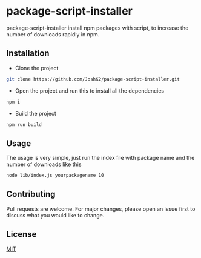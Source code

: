# package-script-installer

package-script-installer install npm packages with script, to increase the number of downloads rapidly in npm.

## Installation

- Clone the project

```bash
git clone https://github.com/JoshK2/package-script-installer.git
```
- Open the project and run this to install all the dependencies

```bash
npm i
```

- Build the project
```bash
npm run build
```

## Usage

The usage is very simple, just run the index file with package name and the number of downloads like this
```bash
node lib/index.js yourpackagename 10
```

## Contributing
Pull requests are welcome. For major changes, please open an issue first to discuss what you would like to change.


## License
[MIT](https://choosealicense.com/licenses/mit/)